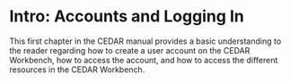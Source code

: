 # Intro: Accounts and Logging In

This first chapter in the CEDAR manual provides a basic understanding to the reader regarding how to create a user account on the CEDAR Workbench, how to access the account, and how to access the different resources in the CEDAR Workbench.
